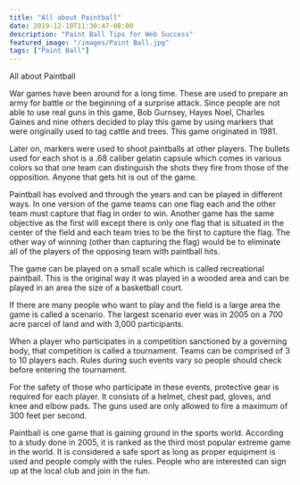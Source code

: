 ```yaml
---
title: "All about Paintball"
date: 2019-12-10T11:30:47-08:00
description: "Paint Ball Tips for Web Success"
featured_image: "/images/Paint Ball.jpg"
tags: ["Paint Ball"]
---
```


All about Paintball

War games have been around for a long time. These are used to prepare an army for battle or the beginning of a surprise attack. Since people are not able to use real guns in this game, Bob Gurnsey, Hayes Noel, Charles Gaines and nine others decided to play this game by using markers that were originally used to tag cattle and trees. This game originated in 1981.

Later on, markers were used to shoot paintballs at other players. The bullets used for each shot is a .68 caliber gelatin capsule which comes in various colors so that one team can distinguish the shots they fire from those of the opposition. Anyone that gets hit is out of the game. 

Paintball has evolved and through the years and  can be played in different ways. In one version of the game teams can one flag each and the other team must capture that flag in order to win. Another game has the same objective as the first will except there is only one flag that is situated in the center of the field and each team tries to be the first to capture the flag. The other way of winning (other than capturing the flag) would be to eliminate all of the players of the opposing team with paintball hits. 

The game can be played on a small scale which is called recreational paintball. This is the original way it was played in a wooded area and can be played in an area the size of a basketball court. 

If there are many people who want to play and the field is a large area the game is called a scenario. The largest scenario ever was in 2005 on a 700 acre parcel of land and with 3,000 participants. 

When a player who participates in a competition sanctioned by a governing body, that competition is called a tournament. Teams can be comprised of 3 to 10 players each. Rules during such events vary so people should check before entering the tournament.

For the safety of those who participate in these events, protective gear is required for each player. It consists of a helmet, chest pad, gloves, and knee and elbow pads. The guns used are only allowed to fire a maximum of 300 feet per second.      

Paintball is one game that is gaining ground in the sports world. According to a study done in 2005, it is ranked as the third most popular extreme game in the world. It is considered a safe sport as long as proper equipment is used and people comply with the rules. People who are interested can sign up at the local club and join in the fun. 



 


